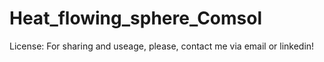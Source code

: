 # Heat_flowing_sphere_Comsol

License: For sharing and useage, please, contact me via email or linkedin!

